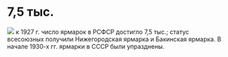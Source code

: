 # 7,5 тыс.
![](https://i.bigenc.ru/resizer/resize?sign=N4yHJ_p82ojkdGA6kD_plg&filename=vault/0cf63920a8a80d6b3c5915a4f824beab.webp&width=3840)
к 1927 г. число ярмарок в РСФСР достигло 7,5 тыс.; статус всесоюзных получили Нижегородская ярмарка и Бакинская ярмарка. В начале 1930-х гг. ярмарки в СССР были упразднены.

